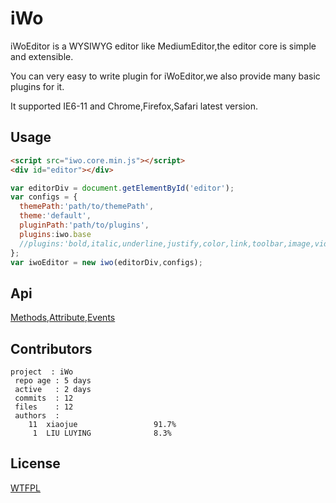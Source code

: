 iWo
===

iWoEditor is a WYSIWYG editor like MediumEditor,the editor core is simple and extensible.

You can very easy to write plugin for iWoEditor,we also provide many basic plugins for it.

It supported IE6-11 and Chrome,Firefox,Safari latest version.

## Usage

```html
<script src="iwo.core.min.js"></script>
<div id="editor"></div>
```

```javascript
var editorDiv = document.getElementById('editor');
var configs = {
  themePath:'path/to/themePath',
  theme:'default',
  pluginPath:'path/to/plugins',
  plugins:iwo.base
  //plugins:'bold,italic,underline,justify,color,link,toolbar,image,video,music,http://my.domain/path/to/someplugin.js'
};
var iwoEditor = new iwo(editorDiv,configs);
```

## Api

[Methods](docs/methods.md),[Attribute](docs/attribues.md),[Events](docs/events.md)

## Contributors

```
project  : iWo
 repo age : 5 days
 active   : 2 days
 commits  : 12
 files    : 12
 authors  : 
    11  xiaojue                 91.7%
     1  LIU LUYING              8.3%
```

## License

[WTFPL](LICENSE)
